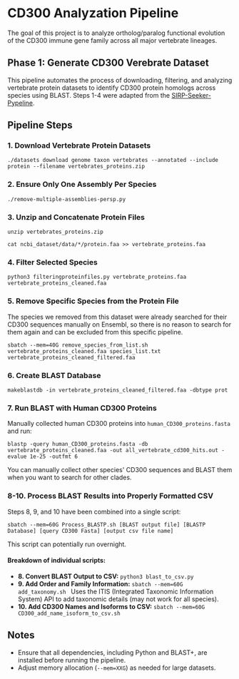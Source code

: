 # CD300 Analyzation Pipeline
The goal of this project is to analyze ortholog/paralog functional evolution of the CD300 immune gene family across all major vertebrate lineages.


## Phase 1: Generate CD300 Verebrate Dataset
This pipeline automates the process of downloading, filtering, and analyzing vertebrate protein datasets to identify CD300 protein homologs across species using BLAST. Steps 1-4 were adapted from the [SIRP-Seeker-Pypeline](https://github.com/Rittika1/SIRP-Seeker-Pypeline).

## Pipeline Steps

### 1. Download Vertebrate Protein Datasets
```./datasets download genome taxon vertebrates --annotated --include protein --filename vertebrates_proteins.zip```

### 2. Ensure Only One Assembly Per Species
```./remove-multiple-assemblies-persp.py```

### 3. Unzip and Concatenate Protein Files
```unzip vertebrates_proteins.zip```

```cat ncbi_dataset/data/*/protein.faa >> vertebrate_proteins.faa```

### 4. Filter Selected Species
```python3 filteringproteinfiles.py vertebrate_proteins.faa vertebrate_proteins_cleaned.faa```

### 5. Remove Specific Species from the Protein File
The species we removed from this dataset were already searched for their CD300 sequences manually on Ensembl, so there is no reason to search  for them again and can be excluded from this specific pipeline. 

```sbatch --mem=40G remove_species_from_list.sh vertebrate_proteins_cleaned.faa species_list.txt vertebrate_proteins_cleaned_filtered.faa```

### 6. Create BLAST Database
```makeblastdb -in vertebrate_proteins_cleaned_filtered.faa -dbtype prot```

### 7. Run BLAST with Human CD300 Proteins
Manually collected human CD300 proteins into `human_CD300_proteins.fasta` and run:

```blastp -query human_CD300_proteins.fasta -db vertebrate_proteins_cleaned.faa -out all_vertebrate_cd300_hits.out -evalue 1e-25 -outfmt 6```

You can manually collect other species' CD300 sequences and BLAST them when you want to search for other clades. 

### 8-10. Process BLAST Results into Properly Formatted CSV
Steps 8, 9, and 10 have been combined into a single script:

```sbatch --mem=60G Process_BLASTP.sh [BLAST output file] [BLASTP Database] [query CD300 Fasta] [output csv file name]```

This script can potentially run overnight.

#### Breakdown of individual scripts:
- **8. Convert BLAST Output to CSV:**
  ```python3 blast_to_csv.py```
- **9. Add Order and Family Information:**
  ```sbatch --mem=60G add_taxonomy.sh ```
  Uses the ITIS (Integrated Taxonomic Information System) API to add taxonomic details (may not work for all species).
- **10. Add CD300 Names and Isoforms to CSV:**
  ```sbatch --mem=60G CD300_add_name_isoform_to_csv.sh```

## Notes
- Ensure that all dependencies, including Python and BLAST+, are installed before running the pipeline.
- Adjust memory allocation (`--mem=XXG`) as needed for large datasets.

